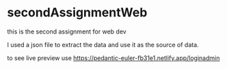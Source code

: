 # secondAssignmentWeb
this is the second assignment for web dev

I used a json file to extract the data and use it as the source of data.

to see live preview use https://pedantic-euler-fb31e1.netlify.app/loginadmin


